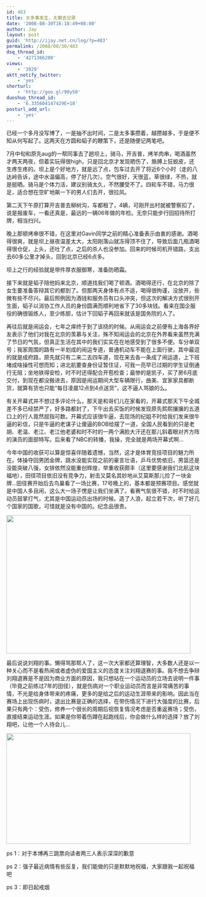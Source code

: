 ```yaml
---
id: 483
title: 太多事发生，太懒去记录
date: '2008-08-30T16:18:49+08:00'
author: Jay
layout: post
guid: 'http://ijay.net.cn/log/?p=483'
permalink: /2008/08/30/483
dsq_thread_id:
    - '4271366208'
views:
    - '3929'
aktt_notify_twitter:
    - 'yes'
shorturl:
    - 'http://goo.gl/90y50'
duoshuo_thread_id:
    - '6.335604147429E+18'
posturl_add_url:
    - 'yes'
---
```


已经一个多月没写博了，一是抽不出时间，二是太多事攒着，越攒越多，于是便不知从何写起了。这两天在方圆和韬子的鞭策下，还是随便记两笔吧。

7月中旬和原先aug的一帮同事去了趟坝上，骑马，开吉普，烤羊肉串，喝酒虽然才两天两夜，但着实玩得很high，只是回北京才发现晒伤了，胳膊上狂蜕皮，还生疼生疼的。坝上是个好地方，就是远了点，包车过去开了将近6个小时（走的八达岭告诉，途中水温偏高，停了好几次）。空气很好，天很蓝，草很绿，不热，就是挺晒。骑马是个体力活，建议别骑太久，不然腰受不了。四轮车不错，马力很足，适合想在空旷地飙一下的男人们去开，很拉风。

第二天下午原打算开吉普去柳树沟，车都租了，4辆，可刚开出村就被警察扣了，说是报废车，一看还真是，最远的一辆06年做的年检。无奈只能步行回招待所打牌，相当扫兴。

晚上那顿烤串很不错，在这里对Gavin同学之前的精心准备表示由衷的感谢。酒喝得很爽，就是坝上昼夜温差太大，太阳刚落山就冻得顶不住了，导致后面几瓶酒喝得很仓促，上头，还吐了点，之后的杀人也没参加。回来的时候司机开错路，支出去60多公里才掉头，回到北京已经6点多。

坝上之行的经验就是带件厚衣服御寒，准备防晒霜。

接下来就是韬子陪他妈来北京，顺道找我们喝了顿酒。酒喝得还行，在北京的除了女生要准备答辩其它的都到了。但那两天身体有点不适，喝得很拘谨，没放开，些微有些不尽兴。最后照例因为酒钱和服务员有口头冲突，但这次的解决方式很别开生面，韬子以消协工作人员的身份圆满而顺利地省下了30多块钱。看来在国企服役的确很锻炼人，至少练胆，估计下回韬子再回来就该是国务院的人了。

再往后就是闹运会，七年之痒终于到了该挠的时候。从闹运会之前便有上海各界好友表示了他们对我在北京的羡慕与关注，殊不知闹运会的北京在外界看来虽然充满了节日的气氛，但真正生活在其中的我们实实在在地感受到了很多不便。车分单双号；我家周围的路有一半划成的闹运专道，普通机动车不能在上面行驶，其中最逗的就是成府路，原先就只有二来二去四车道，现在来去各一条成了闹运道，上下班堵成啥操性可想而知；进北航要查身份证暂住证，可我一亮早已过期的学生证倒通行无阻；坐地铁得安检，时不时还得配合开苞检查；最惨的是凯子，买了房6月底交付，到现在都没搬进去，原因是闹运期间大型车辆限行，曲美、宜家家具都断货，就算有货也只能“每日凌晨12点到4点送货”，这不逼人骂娘的么。

有关开幕式并不想过多评论什么，那天是和哥们儿在家看的，开幕式那天下午全城差不多已经禁严了，好多路都封了，下午出去买饭的时候发现原先熙熙攘攘的五道口上的行人竟然屈指可数。开幕式应该很牛逼，去现场的纪姐不时给我们发来很牛逼的彩信，只是牛逼的老谋子让傻逼的BOB给摆了一道，全国人民看到的只是老胡、老温、老江、老江他老婆和时不时的一两个满脸大汗还在那儿斜着眼对齐方阵的演员的面部特写。后来看了NBC的转播，我操，完全就是两场开幕式啊…

今年中国的收获可以算是惊喜伴随着遗憾，当然，这才是体育竞技项目的魅力所在。体操夺回男团金牌，跳水没能实现之前的豪言壮语，乒乓优势依旧，男篮还是没能突破八强，女排依然没能重创辉煌，举重收获颇丰（这里要感谢我们北航这块福地），田径项目依旧没有竞争力，射击又莫名其妙地从艾莫斯那儿捡了一块金牌…田径赛开始后去鸟巢看了一场比赛，17号晚上的，基本都是预赛项目。感觉就是中国人多且闲，这么大一场子愣是让我们坐满了。看赛气氛很不错，时不时给运动员鼓掌打气，尤其是中国运动员出场的时候。造了人浪，起立若干次，听了好几个国家的国歌，可惜就是没有中国的。纪念品很贵。

<a href="http://www.jayxu.com/log/wp-content/uploads/2008/08/e59bbee5838f164.jpg"><img class="aligncenter size-medium wp-image-488" title="e59bbee5838f164" src="http://www.jayxu.com/log/wp-content/uploads/2008/08/e59bbee5838f164.jpg" alt="" width="480" height="360" /></a>

最后说说刘翔的事。懒得骂那帮人了，这一次大家都还算理智，大多数人还是以一种关心而不是看热闹或者虚伪的爱国主义的态度关注刘翔退赛的事。我不想去争辩刘翔退赛是不是因为商业方面的原因，我只想站在一个运动员的立场去说明一件事（毕竟之前练过7年的田径），就是伤病对一个职业运动员而言是非常痛苦的事情，不光是给身体带来的疼痛，更多的是给之后的运动生涯带来的影响。因此当在赛场上出现伤病时，退出比赛是正确的选择，在带伤情况下进行大强度的比赛，后果只有两个：受伤，修养一个很长的周期后视恢复情况考虑是否重返赛场；受伤，直接结束运动生涯。如果是你带着伤蹲在起跑线后，你会做什么样的选择？放了刘翔吧，让他一个人待会儿…

<a href="http://www.jayxu.com/log/wp-content/uploads/2008/08/http_imgloadcgi.jpeg"><img class="aligncenter size-medium wp-image-484" title="http_imgloadcgi" src="http://www.jayxu.com/log/wp-content/uploads/2008/08/http_imgloadcgi.jpeg" alt="" width="480" height="288" /></a>

ps 1：对于本博再三跳票向读者两三人表示深深的歉意

ps 2：强子最近病情有些反复，我们能做的只是默默地祝福，大家跟我一起祝福吧

ps 3：即日起戒烟